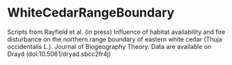 # WhiteCedarRangeBoundary
Scripts from Rayfield et al. (in press) Influence of habitat availability and fire disturbance on the northern range boundary of eastern white cedar (Thuja occidentalis L.). Journal of Biogeography Theory. Data are available on Drayd (doi:10.5061/dryad.sbcc2fr4j)   
